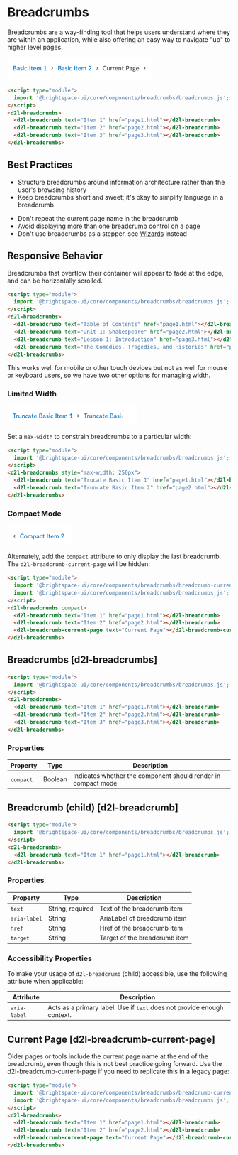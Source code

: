 # Breadcrumbs

Breadcrumbs are a way-finding tool that helps users understand where they are within an application, while also offering an easy way to navigate "up" to higher level pages.

<!-- docs: start hidden content -->
![screenshot of d2l-breadcrumbs component](./screenshots/basic.png)
<!-- docs: end hidden content -->

<!-- docs: demo display:block -->
```html
<script type="module">
  import '@brightspace-ui/core/components/breadcrumbs/breadcrumbs.js';
</script>
<d2l-breadcrumbs>
  <d2l-breadcrumb text="Item 1" href="page1.html"></d2l-breadcrumb>
  <d2l-breadcrumb text="Item 2" href="page2.html"></d2l-breadcrumb>
  <d2l-breadcrumb text="Item 3" href="page3.html"></d2l-breadcrumb>
</d2l-breadcrumbs>
```

## Best Practices
<!-- docs: start best practices -->
<!-- docs: start dos -->
* Structure breadcrumbs around information architecture rather than the user's browsing history
* Keep breadcrumbs short and sweet; it's okay to simplify language in a breadcrumb
<!-- docs: end dos -->

<!-- docs: start donts -->
* Don't repeat the current page name in the breadcrumb
* Avoid displaying more than one breadcrumb control on a page
* Don't use breadcrumbs as a stepper, see [Wizards](https://github.com/BrightspaceUILabs/wizard) instead
<!-- docs: end donts -->
<!-- docs: end best practices -->

## Responsive Behavior

Breadcrumbs that overflow their container will appear to fade at the edge, and can be horizontally scrolled.

<!-- docs: demo display:block -->
```html
<script type="module">
  import '@brightspace-ui/core/components/breadcrumbs/breadcrumbs.js';
</script>
<d2l-breadcrumbs>
  <d2l-breadcrumb text="Table of Contents" href="page1.html"></d2l-breadcrumb>
  <d2l-breadcrumb text="Unit 1: Shakespeare" href="page2.html"></d2l-breadcrumb>
  <d2l-breadcrumb text="Lesson 1: Introduction" href="page3.html"></d2l-breadcrumb>
  <d2l-breadcrumb text="The Comedies, Tragedies, and Histories" href="page4.html"></d2l-breadcrumb>
</d2l-breadcrumbs>
```

This works well for mobile or other touch devices but not as well for mouse or keyboard users, so we have two other options for managing width.

### Limited Width

<!-- docs: start hidden content -->
![screenshot of d2l-breadcrumbs component limited width](./screenshots/limited-width.png)
<!-- docs: end hidden content -->

Set a `max-width` to constrain breadcrumbs to a particular width:

<!-- docs: demo code display:block -->
```html
<script type="module">
  import '@brightspace-ui/core/components/breadcrumbs/breadcrumbs.js';
</script>
<d2l-breadcrumbs style="max-width: 250px">
  <d2l-breadcrumb text="Trucate Basic Item 1" href="page1.html"></d2l-breadcrumb>
  <d2l-breadcrumb text="Truncate Basic Item 2" href="page2.html"></d2l-breadcrumb>
</d2l-breadcrumbs>
```

### Compact Mode

<!-- docs: start hidden content -->
![screenshot of d2l-breadcrumbs component in compact mode](./screenshots/compact.png)
<!-- docs: end hidden content -->

Alternately, add the `compact` attribute to only display the last breadcrumb. The `d2l-breadcrumb-current-page` will be hidden:

<!-- docs: demo code display:block -->
```html
<script type="module">
  import '@brightspace-ui/core/components/breadcrumbs/breadcrumb-current-page.js';
  import '@brightspace-ui/core/components/breadcrumbs/breadcrumbs.js';
</script>
<d2l-breadcrumbs compact>
  <d2l-breadcrumb text="Item 1" href="page1.html"></d2l-breadcrumb>
  <d2l-breadcrumb text="Item 2" href="page2.html"></d2l-breadcrumb>
  <d2l-breadcrumb-current-page text="Current Page"></d2l-breadcrumb-current-page>
</d2l-breadcrumbs>
```

## Breadcrumbs [d2l-breadcrumbs]

<!-- docs: demo live name:d2l-breadcrumbs display:block -->
```html
<script type="module">
  import '@brightspace-ui/core/components/breadcrumbs/breadcrumbs.js';
</script>
<d2l-breadcrumbs>
  <d2l-breadcrumb text="Item 1" href="page1.html"></d2l-breadcrumb>
  <d2l-breadcrumb text="Item 2" href="page2.html"></d2l-breadcrumb>
  <d2l-breadcrumb text="Item 3" href="page3.html"></d2l-breadcrumb>
</d2l-breadcrumbs>
```

<!-- docs: start hidden content -->
### Properties

| Property | Type | Description |
|--|--|--|
| `compact` | Boolean | Indicates whether the component should render in compact mode |
<!-- docs: end hidden content -->

## Breadcrumb (child) [d2l-breadcrumb]

<!-- docs: demo live name:d2l-breadcrumb display:block -->
```html
<script type="module">
  import '@brightspace-ui/core/components/breadcrumbs/breadcrumbs.js';
</script>
<d2l-breadcrumbs>
  <d2l-breadcrumb text="Item 1" href="page1.html"></d2l-breadcrumb>
</d2l-breadcrumbs>
```

<!-- docs: start hidden content -->
### Properties

| Property | Type | Description |
|--|--|--|
| `text` | String, required | Text of the breadcrumb item |
| `aria-label` | String | AriaLabel of breadcrumb item |
| `href` | String | Href of the breadcrumb item |
| `target` | String | Target of the breadcrumb item |
<!-- docs: end hidden content -->

### Accessibility Properties

To make your usage of `d2l-breadcrumb` (child) accessible, use the following attribute when applicable:

| Attribute | Description |
|--|--|
| `aria-label` | Acts as a primary label. Use if `text` does not provide enough context. |

## Current Page [d2l-breadcrumb-current-page]

Older pages or tools include the current page name at the end of the breadcrumb, even though this is not best practice going forward. Use the d2l-breadcrumb-current-page if you need to replicate this in a legacy page:

<!-- docs: demo live name:d2l-breadcrumb-current-page display:block -->
```html
<script type="module">
  import '@brightspace-ui/core/components/breadcrumbs/breadcrumb-current-page.js';
  import '@brightspace-ui/core/components/breadcrumbs/breadcrumbs.js';
</script>
<d2l-breadcrumbs>
  <d2l-breadcrumb text="Item 1" href="page1.html"></d2l-breadcrumb>
  <d2l-breadcrumb text="Item 2" href="page2.html"></d2l-breadcrumb>
  <d2l-breadcrumb-current-page text="Current Page"></d2l-breadcrumb-current-page>
</d2l-breadcrumbs>
```
